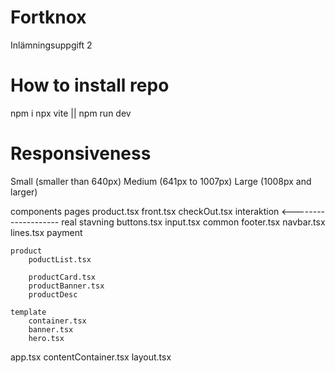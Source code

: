 # Fortknox
Inlämningsuppgift 2


# How to install repo

npm i
npx vite || npm run dev

# Responsiveness

Small (smaller than 640px)
Medium (641px to 1007px)
Large (1008px and larger)


components
    pages
        product.tsx
        front.tsx
        checkOut.tsx
    interaktion <-------------------- real stavning
        buttons.tsx
        input.tsx
    common
        footer.tsx
        navbar.tsx
        lines.tsx
    payment

    product
        poductList.tsx

        productCard.tsx
        productBanner.tsx
        productDesc

    template
        container.tsx
        banner.tsx
        hero.tsx



app.tsx
contentContainer.tsx
layout.tsx